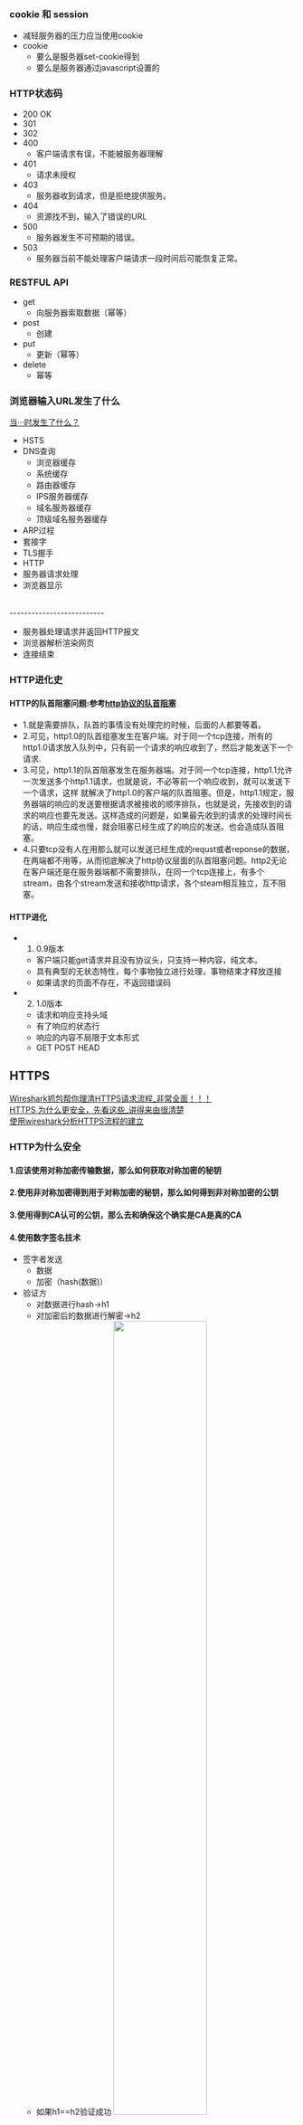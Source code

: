 ### cookie 和 session<br>
- 减轻服务器的压力应当使用cookie
- cookie
    - 要么是服务器set-cookie得到
    - 要么是服务器通过javascript设置的
    
### HTTP状态码<br>
- 200 OK
- 301
- 302
- 400
  - 客户端请求有误，不能被服务器理解
- 401
  - 请求未授权
- 403 
  - 服务器收到请求，但是拒绝提供服务。
- 404
  - 资源找不到，输入了错误的URL
- 500
  - 服务器发生不可预期的错误。
- 503
  - 服务器当前不能处理客户端请求一段时间后可能恢复正常。
 
### RESTFUL API<br>
- get
  - 向服务器索取数据（幂等）
- post
  - 创建
- put
  - 更新（幂等）
- delete
  - 幂等
 

### 浏览器输入URL发生了什么<br>
[当···时发生了什么？](https://github.com/skyline75489/what-happens-when-zh_CN)
- HSTS
- DNS查询
  - 浏览器缓存
  - 系统缓存
  - 路由器缓存  
  - IPS服务器缓存
  - 域名服务器缓存
  - 顶级域名服务器缓存
- ARP过程
- 套接字
- TLS握手
- HTTP
- 服务器请求处理
- 浏览器显示

<br>--------------------------<br>

- 服务器处理请求并返回HTTP报文
- 浏览器解析渲染网页
- 连接结束


### HTTP进化史

#### HTTP的队首阻塞问题:参考[http协议的队首阻塞](https://www.cnblogs.com/hustdc/p/8487366.html)
- 1.就是需要排队，队首的事情没有处理完的时候，后面的人都要等着。
- 2.可见，http1.0的队首组塞发生在客户端。对于同一个tcp连接，所有的http1.0请求放入队列中，只有前一个请求的响应收到了，然后才能发送下一个请求.
- 3.可见，http1.1的队首阻塞发生在服务器端。对于同一个tcp连接，http1.1允许一次发送多个http1.1请求，也就是说，不必等前一个响应收到，就可以发送下一个请求，这样    就解决了http1.0的客户端的队首阻塞。但是，http1.1规定，服务器端的响应的发送要根据请求被接收的顺序排队，也就是说，先接收到的请求的响应也要先发送。这样造成的问题是，如果最先收到的请求的处理时间长的话，响应生成也慢，就会阻塞已经生成了的响应的发送。也会造成队首阻塞。
- 4.只要tcp没有人在用那么就可以发送已经生成的requst或者reponse的数据，在两端都不用等，从而彻底解决了http协议层面的队首阻塞问题。http2无论在客户端还是在服务器端都不需要排队，在同一个tcp连接上，有多个stream，由各个stream发送和接收http请求，各个steam相互独立，互不阻塞。 
    

#### HTTP进化
- 1. 0.9版本
    - 客户端只能get请求并且没有协议头，只支持一种内容，纯文本。
    - 具有典型的无状态特性，每个事物独立进行处理，事物结束才释放连接
    - 如果请求的页面不存在，不返回错误码
- 2. 1.0版本
    - 请求和响应支持头域
    - 有了响应的状态行
    - 响应的内容不局限于文本形式
    - GET POST HEAD



## HTTPS<br>
[Wireshark抓包帮你理清HTTPS请求流程_非常全面！！！](https://cloud.tencent.com/developer/article/1644729)<br>
[HTTPS 为什么更安全，先看这些_讲得来由很清楚](https://zhuanlan.zhihu.com/p/25324735)<br>
[使用wireshark分析HTTPS流程的建立](https://my.oschina.net/u/2457218/blog/794322)<br>
### HTTP为什么安全<br>
#### 1.应该使用对称加密传输数据，那么如何获取对称加密的秘钥<br>
#### 2.使用非对称加密得到用于对称加密的秘钥，那么如何得到非对称加密的公钥<br>
#### 3.使用得到CA认可的公钥，那么去和确保这个确实是CA是真的CA<br>
#### 4.使用数字签名技术<br>
- 签字者发送
    - 数据
    - 加密（hash(数据)）
- 验证方
    - 对数据进行hash->h1
    - 对加密后的数据进行解密->h2
    - 如果h1==h2验证成功
<img src="https://pic2.zhimg.com/80/v2-e1819aed10962a9d148a8b4460d606b5_720w.png"  width="60%"/><br>

### 客户端是验证证书过程<br>
<img src="https://pic3.zhimg.com/80/v2-91a73cf1b4b72978a380fa08fc2fa6dd_720w.jpg"  width="40%"/><br>
- TCP three-way handshake
- client helo
  - ssl版本
  - 随机数
  - SessionID
  - 加密组件
  - 压缩方法
  - 等等
- server hello
  - ssl版本
  - 随机数
  - 加密组件(从clienthello报文中得到的)
  - 和上面对应上
- Certificate
- Server Key Exchange
- Sever Hello Done
-verify server certificate
  - 抽到数字证书
  - 使用相同的hash算法得到数字证书的hash值得到'H1'
  - 使用CA公钥来解密证书中的 certificate signature 得到 H2
  - 若H2==H1那么信任证书。 [参考](https://www.cnblogs.com/MR-Guo/p/11584730.html)

- Client key exchange
- Change Cipher Spec 
- Encrypted Handshake Message

- exchange messages with shared secret key

### 再详细的HTTPS呢
&emsp;&emsp;客户端得到证书并且验证成功之后，生成一个pre_master_key ,它将用来跟服务端和客户端在Hello阶段产生的随机数结合在一起生成 Master Secret 。在客户端使用服务端的公钥对PreMaster Secret进行加密之后传送给服务端，服务端将使用私钥进行解密得到PreMaster secret。也就是说服务端和客户端都有一份相同的PreMaster secret和随机数。PreMaster secret前两个字节是TLS的版本号，这是一个比较重要的用来核对握手数据的版本号，因为在Client Hello阶段，客户端会发送一份加密套件列表和当前支持的SSL/TLS的版本号给服务端，而且是使用明文传送的，如果握手的数据包被破解之后，攻击者很有可能串改数据包，选择一个安全性较低的加密套件和版本给服务端，从而对数据进行破解。所以，服务端需要对密文中解密出来对的PreMaster版本号跟之前Client Hello阶段的版本号进行对比，如果版本号变低，则说明被串改，则立即停止发送任何消息。<br>
&emsp;&emsp;Master secret<br>
&emsp;&emsp;上面已经提到，由于服务端和客户端都有一份相同的PreMaster secret和随机数，这个随机数将作为后面产生Master secret的种子，结合PreMaster secret，客户端和服务端将计算出同样的Master secret。<br>
&emsp;&emsp;Master secret是有系列的hash值组成的，它将作为数据加解密相关的secret的 Key Material 的一部分。Key Material最终解析出来的数据如下：<br>
       
<img src="https://pic3.zhimg.com/80/v2-65dcd5a595c7c03160ef74c79f470c5a_720w.jpg"  width="20%"/><br>

   &emsp;&emsp;在所有的握手阶段都完成之后，就可以开始传送应用数据了。应用数据在传输之前，首先要附加上MAC secret，然后再对这个数据包使用write encryption key进行加密。在服务端收到密文之后，使用Client write encryption key进行解密，客户端收到服务端的数据之后使用Server write encryption key进行解密，然后使用各自的write MAC key对数据的完整性包括是否被串改进行验证。<br>

### 在HTTPS基础上客户端每次请求都需要SSL握手传递秘钥吗
        浏览器可以以sessionID为单位临时存储用来加密的key等关键参数
        在*TLS握手阶段*浏览器会把自己的session id发给服务器，若服务器中存在一个以sessionId为索引的数据结构的话，那么检查里面
        是否有 session key,有的话就不需要交换秘钥了，这样避免了大量的幂、指数运算，如果没有的话正常走最开始的流程

### HTTPS 的安全性/HSTS<br>

### SSL/TLS<br>
#### SSL是什么:<br>
&emsp;应用层和网络层之间的一种协议层。SSL通过相互认证数字签名保证完整性、使用加密确保私密性，实现客户端和服务器之间的安全通讯。协议分成SSL记录协议和SSL握手协议。<br>
SSL协议可分为两层：<br>
SSL记录协议(SSL Record Protocol)：它建立在可靠的传输协议(如TCP)之上，为高层协议提供数据封装、压缩、加密等基本功能的支持。 SSL握手协议(SSL Handshake Protocol)：它建立在SSL记录协议之上，用于在实际的数据传输开始前，通讯双方进行身份认证、协商加密算法、交换加密密钥等。<br>
#### SSL作用:<br>
    1）认证用户和服务器，确保数据发送到正确的客户机和服务器；<br>
    2）加密数据以防止数据中途被窃取；<br>
    3）维护数据的完整性，确保数据在传输过程中不被改变。<br>

### TLS是什么:<br>
    用于两个应用程序之间提供保密性和数据完整性。该协议由两层组成：TLS记录协议和TLS握手协议。<br>


## SSL/TLS区别：
    Well, 'TLS is actually just a more recent version of SSL'. It fixes some security vulnerabilities in the earlier SSL protocols.
    
   
参考：
[SSL与TLS的区别以及介绍](https://www.cnblogs.com/susanhonly/p/7489532.html)


DNS
=======================
### dns tcp和udp使用情况
[DNS使用的是TCP协议还是UDP协议 ](https://www.iteye.com/blog/benbenxiongyuan-1088085)
&emsp;&emsp;DNS的规范规定了2种类型的DNS服务器，一个叫主DNS服务器，一个叫辅助DNS服务器。在一个区中主DNS服务器从自己本机的数据文件中读取该区的DNS数据信息，而辅助DNS服务器则从区的主DNS服务器中读取该区的DNS数据信息。当一个辅助DNS服务器启动时，它需要与主DNS服务器通信，并加载数据信息，这就叫做区传送（zone transfer）。
- 区域传送时使用TCP
    - 辅域名服务器会定时（一般时3小时）向主域名服务器进行查询以便了解数据是否有变动。如有变动，则会执行一次区域传送，进行数据同步。区域传送将使用TCP而不是UDP，因为数据同步传送的数据量比一个请求和应答的数据量要多得多。
- 其他都是用UDP

### 递归查询和迭代查询  
- 客户端与本地域名服务器之间是递归查询
- 本地域名服务器和其他服务器之间是迭代查询关系，具体看下面详细过程
### dns过程
- 使用dig +trace @8.8.8.8 www.baidu.com


        root@iZuf6emabkroyik200bcgkZ:~# dig +trace @8.8.8.8  www.baidu.com
        ; <<>> DiG 9.11.3-1ubuntu1.7-Ubuntu <<>> +trace @8.8.8.8 www.baidu.com
        ; (1 server found)
        ;; global options: +cmd
        .                       85643   IN      NS      a.root-servers.net.
        .                       85643   IN      NS      b.root-servers.net.
        .                       85643   IN      NS      c.root-servers.net.
        .                       85643   IN      NS      d.root-servers.net.
        .                       85643   IN      NS      e.root-servers.net.
        .                       85643   IN      NS      f.root-servers.net.
        .                       85643   IN      NS      g.root-servers.net.
        .                       85643   IN      NS      h.root-servers.net.
        .                       85643   IN      NS      i.root-servers.net.
        .                       85643   IN      NS      j.root-servers.net.
        .                       85643   IN      NS      k.root-servers.net.
        .                       85643   IN      NS      l.root-servers.net.
        .                       85643   IN      NS      m.root-servers.net.
        .                       85643   IN      RRSIG   NS 8 0 518400 20201120050000 20201107040000 26116 . jLuUfLCaiF6/FngivlEVLg4jbeYWcTNxrSGSxvImMsctrl4NBfC8A1lr Ew25vkg1KjQAA9yvh0tZj5wSNeAL6+9y+PEujOnTfHcBPwKlHNWw8RwO 1pwb5HQrCKxfMsA99el3ccqPrwGAvfTc4mHQpuWOmxxpeNzXtoCfQtib zgL0/Y5B2X1GAv0cDomxdvpmhLmsy2MgztRsDyMzGD2eJAixtXmIYJoY Rrma4hXCCpzKfWj2NQ1Iq3atgK6Q+tDWRGyk8VVUycV2DQq+znABywEd cHgHNyvfT6Rntebf2otX9uWdDAYYCz55BUBXXEnFyu3Xesgs93/AS6Ch Mr2KoA==
        ;; Received 525 bytes from 8.8.8.8#53(8.8.8.8) in 66 ms
        
        com.                    172800  IN      NS      l.gtld-servers.net.
        com.                    172800  IN      NS      b.gtld-servers.net.
        com.                    172800  IN      NS      c.gtld-servers.net.
        com.                    172800  IN      NS      d.gtld-servers.net.
        com.                    172800  IN      NS      e.gtld-servers.net.
        com.                    172800  IN      NS      f.gtld-servers.net.
        com.                    172800  IN      NS      g.gtld-servers.net.
        com.                    172800  IN      NS      a.gtld-servers.net.
        com.                    172800  IN      NS      h.gtld-servers.net.
        com.                    172800  IN      NS      i.gtld-servers.net.
        com.                    172800  IN      NS      j.gtld-servers.net.
        com.                    172800  IN      NS      k.gtld-servers.net.
        com.                    172800  IN      NS      m.gtld-servers.net.
        com.                    86400   IN      DS      30909 8 2 E2D3C916F6DEEAC73294E8268FB5885044A833FC5459588F4A9184CF C41A5766
        com.                    86400   IN      RRSIG   DS 8 1 86400 20201120050000 20201107040000 26116 . fAbIpXSC832FvmSiHxRkm+QaNonSvyREJSQnNvSKR1dASy9zni5v1/E/ iyxpmx8Rp9RjN09EFpRPTRDj9aIivni1uBXN+q2HI515tRgXrhrHwsJZ oacWPcWNJbEk/Ph2eTDJo6/3lfKu7yb9Tyo8umDhk3emqtXqIZV2jDKq 9wDlJer1+nDxqV6K+XAJ52rgleSA7Ss9qtVEOgHJQsUkyR7c5nXd6Lov JowKBFgZexWYnjCItywOw+If3+0j8BAcKC2PLisKN3POcK+wMiVvlebS BFjK1R59xq6ENXhnxywKhqZFNga9CCCsaHAZK+eN2wjIryzFIEUmj8wd jCpbVQ==
        ;; Received 1173 bytes from 192.203.230.10#53(e.root-servers.net) in 56 ms
        
        baidu.com.              172800  IN      NS      ns2.baidu.com.
        baidu.com.              172800  IN      NS      ns3.baidu.com.
        baidu.com.              172800  IN      NS      ns4.baidu.com.
        baidu.com.              172800  IN      NS      ns1.baidu.com.
        baidu.com.              172800  IN      NS      ns7.baidu.com.
        CK0POJMG874LJREF7EFN8430QVIT8BSM.com. 86400 IN NSEC3 1 1 0 - CK0Q1GIN43N1ARRC9OSM6QPQR81H5M9A  NS SOA RRSIG DNSKEY NSEC3PARAM
        CK0POJMG874LJREF7EFN8430QVIT8BSM.com. 86400 IN RRSIG NSEC3 8 2 86400 20201113054041 20201106043041 31510 com. McdGP7zZobwoSc8/d0hrmg2zhqKpofI6p4QTiJ5LXsIIBCC1ltpYpUF7 2MV0yIPa9IoyTixR4T7ZW7o5OmqmDqfmB33l9yJgZ1UgpmPugkpFw0rJ bqiv2wY9m7SnTHn1D3tG5GudvFiT47XepfKSBQ1g4hUpwhIF1Y1mmyD3 wcUB87LVLv/TE0N+JWxQtsRNWtdHjioaSuS5Yl2Uf/L2Og==
        HPVUSBDNI26UDNIV6R0SV14GC3KGR4JP.com. 86400 IN NSEC3 1 1 0 - HPVVN3Q5E5GOQP2QFE2LEM4SVB9C0SJ6  NS DS RRSIG
        HPVUSBDNI26UDNIV6R0SV14GC3KGR4JP.com. 86400 IN RRSIG NSEC3 8 2 86400 20201113073141 20201106062141 31510 com. HIjSEZrqSuJyqgcfBDPOtmLxjBdp69TeFz3aZiRM3LUrbUJ8qV2PY4F2 JR+V5g6qdxrMzZXfWaUH/5WdOETPnCXdweqO8zs1RipeW1eTRZEypXc7 fmIhDMuw94goJjyT1xqP9gdwn6kcnD1SoEhnH0HDHRO4ghoEZ0SX89lC 2h9HmdRrg15eneNHrB3qHGamCcq1HKlz8rDjv6QyLrRn4g==
        ;; Received 761 bytes from 192.55.83.30#53(m.gtld-servers.net) in 324 ms
        
        www.baidu.com.          1200    IN      CNAME   www.a.shifen.com.
        a.shifen.com.           1200    IN      NS      ns4.a.shifen.com.
        a.shifen.com.           1200    IN      NS      ns2.a.shifen.com.
        a.shifen.com.           1200    IN      NS      ns3.a.shifen.com.
        a.shifen.com.           1200    IN      NS      ns5.a.shifen.com.
        a.shifen.com.           1200    IN      NS      ns1.a.shifen.com.
        ;; Received 239 bytes from 112.80.248.64#53(ns3.baidu.com) in 10 ms
- 迭代查询
    - 本地域名服务器
    - 根域名服务器
    - 顶级域名服务器
    - 权限域名服务器
    







